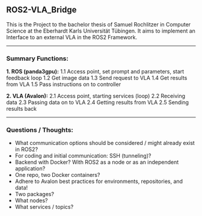## ROS2-VLA_Bridge
This is the Project to the bachelor thesis of Samuel Rochlitzer in Computer Science at the Eberhardt Karls Universität Tübingen. It aims to implement an Interface to an external VLA in the ROS2 Framework.

---

### Summary Functions:

**1. ROS (panda3gpu):**
1.1 Access point, set prompt and parameters, start feedback loop
1.2 Get image data
1.3 Send request to VLA
1.4 Get results from VLA
1.5 Pass instructions on to controller

**2. VLA (Avalon):**
2.1 Access point, starting services (loop)
2.2 Receiving data
2.3 Passing data on to VLA
2.4 Getting results from VLA
2.5 Sending results back

---

### Questions / Thoughts:

* What communication options should be considered / might already exist in ROS2?
* For coding and initial communication: SSH (tunneling)?
* Backend with Docker? With ROS2 as a node or as an independent application?
* One repo, two Docker containers?
* Adhere to Avalon best practices for environments, repositories, and data!
* Two packages?
* What nodes?
* What services / topics?

